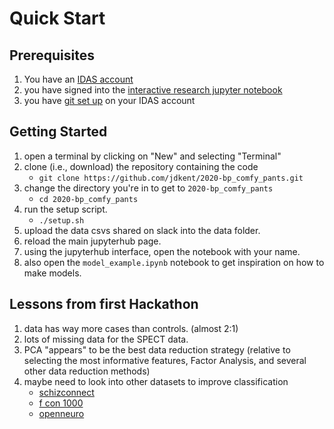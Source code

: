 # Quick Start

## Prerequisites

1. You have an [IDAS account](https://hpc.uiowa.edu/compute/interactive-data-analytics-service-idas)
2. you have signed into the [interactive research jupyter notebook](https://notebooks.hpc.uiowa.edu/research-interactive)
3. you have [git set up](http://swcarpentry.github.io/git-novice/02-setup/index.html) on your IDAS account

## Getting Started

1. open a terminal by clicking on "New" and selecting "Terminal"
2. clone (i.e., download) the repository containing the code
    - `git clone https://github.com/jdkent/2020-bp_comfy_pants.git`
3. change the directory you're in to get to `2020-bp_comfy_pants`
    - `cd 2020-bp_comfy_pants`
4. run the setup script.
    - `./setup.sh`
5. upload the data csvs shared on slack into the data folder.
6. reload the main jupyterhub page.
7. using the jupyterhub interface, open the notebook with your name.
8. also open the `model_example.ipynb` notebook to get inspiration on how to make models.

## Lessons from first Hackathon

1. data has way more cases than controls. (almost 2:1)
2. lots of missing data for the SPECT data.
3. PCA "appears" to be the best data reduction strategy (relative to selecting the most informative features,
   Factor Analysis, and several other data reduction methods)
4. maybe need to look into other datasets to improve classification
    - [schizconnect](http://schizconnect.org/)
    - [f con 1000](http://fcon_1000.projects.nitrc.org/)
    - [openneuro](https://openneuro.org/)

